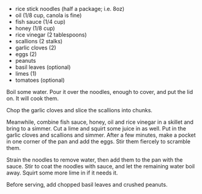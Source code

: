   * rice stick noodles (half a package; i.e. 8oz)
  * oil (1/8 cup, canola is fine)
  * fish sauce (1/4 cup)
  * honey (1/8 cup)
  * rice vinegar (2 tablespoons)
  * scallions (2 stalks)
  * garlic cloves (2)
  * eggs (2)
  * peanuts
  * basil leaves (optional)
  * limes (1)
  * tomatoes (optional)

Boil some water. Pour it over the noodles, enough to cover, and put the lid on. It will cook them.

Chop the garlic cloves and slice the scallions into chunks.

Meanwhile, combine fish sauce, honey, oil and rice vinegar in a skillet and bring to a simmer. Cut a lime and squirt some juice in as well. Put in the garlic cloves and scallions and simmer. After a few minutes, make a pocket in one corner of the pan and add the eggs. Stir them fiercely to scramble them.

Strain the noodles to remove water, then add them to the pan with the sauce. Stir to coat the noodles with sauce, and let the remaining water boil away. Squirt some more lime in if it needs it.

Before serving, add chopped basil leaves and crushed peanuts.
